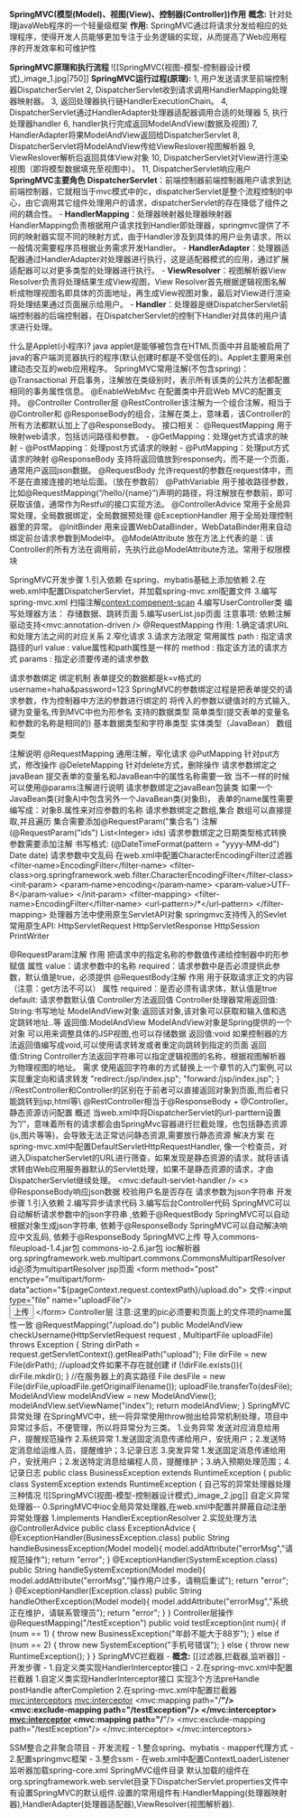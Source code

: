 **SpringMVC(模型(Model)、视图(View)、控制器(Controller))作用**
	**概念:** 针对处理javaWeb程序的一个轻量级框架
	**作用:** SpringMVC通过将请求分发给相应的处理程序，使得开发人员能够更加专注于业务逻辑的实现，从而提高了Web应用程序的开发效率和可维护性

**SpringMVC原理和执行流程**
	![[SpringMVC(视图-模型-控制器设计模式)_image_1.jpg|750]]
	**SpringMVC运行过程(原理):**
	1, 用户发送请求至前端控制器DispatcherServlet
	2, DispatcherServlet收到请求调用HandlerMapping处理器映射器。
	3, 返回处理器执行链HandlerExecutionChain。
	4, DispatcherServlet通过HandlerAdapter处理器适配器调用合适的处理器
	5, 执行处理器handler
	6, handler执行完成返回ModelAndView(数据及视图)
	7, HandlerAdapter将果ModelAndView返回给DispatcherServlet
	8, DispatcherServlet将ModelAndView传给ViewReslover视图解析器
	9, ViewReslover解析后返回具体View对象
	10, DispatcherServlet对View进行渲染视图（即将模型数据填充至视图中）。
	11, DispatcherServlet响应用户
**SpringMVC主要角色**
	**DispatcherServlet**：前端控制器前端控制器用户请求到达前端控制器，它就相当于mvc模式中的c，dispatcherServlet是整个流程控制的中心，由它调用其它组件处理用户的请求，dispatcherServlet的存在降低了组件之间的耦合性。
	-
	**HandlerMapping**：处理器映射器处理器映射器HandlerMapping负责根据用户请求找到Handler即处理器，springmvc提供了不同的映射器实现不同的映射方式，由于Handler涉及到具体的用户业务请求，所以一般情况需要程序员根据业务需求开发Handler。
	-
	**HandlerAdapter**：处理器适配器通过HandlerAdapter对处理器进行执行，这是适配器模式的应用，通过扩展适配器可以对更多类型的处理器进行执行。
	-
	**ViewResolver**：视图解析器View Resolver负责将处理结果生成View视图，View Resolver首先根据逻辑视图名解析成物理视图名即具体的页面地址，再生成View视图对象，最后对View进行渲染将处理结果通过页面展示给用户。
	-
	**Handler**：处理器是继DispatcherServlet前端控制器的后端控制器，在DispatcherServlet的控制下Handler对具体的用户请求进行处理。

什么是Applet(小程序)?
	java applet是能够被包含在HTML页面中并且能被启用了java的客户端浏览器执行的程序(默认创建时都是不受信任的)。Applet主要用来创建动态交互的web应用程序。
SpringMVC常用注解(不包含spring)：
	@Transactional 开启事务，注解放在类级别时，表示所有该类的公共方法都配置相同的事务属性信息。
	@EnableWebMvc 在配置类中开启Web MVC的配置支持。
	@Controller Controller层
	@RestController该注解为一个组合注解，相当于@Controller和
	@ResponseBody的组合，注解在类上，意味着，该Controller的所有方法都默认加上了@ResponseBody。
	接口相关：
	@RequestMapping 用于映射web请求，包括访问路径和参数。
	-   @GetMapping：处理get方式请求的映射
	-   @PostMapping：处理post方式请求的映射
	-   @PutMapping：处理put方式请求的映射
	@ResponseBody 支持将返回值放到response内，而不是一个页面，通常用户返回json数据。
	@RequestBody 允许request的参数在request体中，而不是在直接连接的地址后面。（放在参数前）
	@PathVariable
	用于接收路径参数，比如@RequestMapping(“/hello/{name}”)声明的路径，将注解放在参数前，即可获取该值，通常作为Restful的接口实现方法。
	@ControllerAdvice 常用于全局异常处理，全局数据绑定，全局数据预处理
	@ExceptionHandler 用于全局处理控制器里的异常。
	@InitBinder 用来设置WebDataBinder，WebDataBinder用来自动绑定前台请求参数到Model中。
	@ModelAttribute 放在方法上代表的是：该Controller的所有方法在调用前，先执行此@ModelAttribute方法。常用于权限模块

SpringMVC开发步骤
	1.引入依赖
	在spring、mybatis基础上添加依赖
	2.在web.xml中配置DispatcherServlet，并加载spring-mvc.xml配置文件
	3.编写spring-mvc.xml
	扫描注解<context:compenent-scan>
	4.编写UserController类
	编写处理器方法：
	存储数据、跳转页面
	5.编写userList.jsp页面
	注意事项:
		依赖注解驱动支持<mvc:annotation-driven />
		@RequestMapping
		作用:
		1.确定请求URL和处理方法之间的对应关系
		2.窄化请求
		3.请求方法限定
	常用属性
		path : 指定请求路径的url
		value : value属性和path属性是一样的
		method : 指定该方法的请求方式
		params : 指定必须要传递的请求参数

请求参数绑定
绑定机制
表单提交的数据都是k=v格式的 username=haha&password=123
SpringMVC的参数绑定过程是把表单提交的请求参数，作为控制器中方法的参数进行绑定的
将传入的参数以键值对的方式输入,键为变量名,传到MVC中也为形参名
支持的数据类型
简单类型(提交表单的变量名和参数的名称是相同的)
基本数据类型和字符串类型
实体类型（JavaBean）
数组类型

注解说明
@RequestMapping 通用注解，窄化请求
@PutMapping 针对put方式，修改操作
@DeleteMapping 针对delete方式，删除操作
请求参数绑定之javaBean
提交表单的变量名和JavaBean中的属性名称需要一致
当不一样的时候可以使用@params注解进行说明
请求参数绑定之javaBean包装类
如果一个JavaBean类(对象A)中包含另外一个JavaBean类(对象B)，
表单的name属性需要编写成：对象B.属性来对应参数的名称
请求参数绑定之数组,集合
数组可以直接提取,并且遍历
集合需要添加@RequestParam("集合名") 注解
(@RequestParam("ids") List\<Integer> ids)
请求参数绑定之日期类型格式转换
参数需要添加注解 书写格式:
(@DateTimeFormat(pattern = "yyyy‐MM‐dd") Date date)
请求参数中文乱码
在web.xml中配置CharacterEncodingFilter过滤器
<filter>
<filter‐name>EncodingFilter</filter‐name>
<filter‐class>org.springframework.web.filter.CharacterEncodingFilter</filter‐class>
<init‐param>
<param‐name>encoding</param‐name>
<param‐value>UTF‐8</param‐value>
</init‐param>
</filter>
<filter‐mapping>
<filter‐name>EncodingFilter</filter‐name>
<url‐pattern>/*</url‐pattern>
</filter‐mapping>
处理器方法中使用原生ServletAPI对象
springmvc支持传入的Sevlet常用原生API:
HttpServletRequest
HttpServletResponse
HttpSession
PrintWriter

@RequestParam注解
	作用
	把请求中的指定名称的参数值传递给控制器中的形参赋值
	属性
	value：请求参数中的名称
	required：请求参数中是否必须提供此参数，默认值是true，必须提供
@RequestBody注解
	作用
	用于获取请求正文的内容（注意：get方法不可以）
	属性
	required：是否必须有请求体，默认值是true
	default: 请求参数默认值
Controller方法返回值
Controller处理器常用返回值:
String:书写地址
ModelAndView对象:返回该对象,该对象可以获取和输入值和选定跳转地址..等
返回值:ModelAndView
ModelAndView对象是Spring提供的一个对象
可以用来调整具体的JSP视图,也可以存储数据
返回值:void
如果控制器的方法返回值编写成void,可以使用请求转发或者重定向跳转到指定的页面
返回值:String
Controller方法返回字符串可以指定逻辑视图的名称，根据视图解析器为物理视图的地址。
需求
使用返回字符串的方式替换上一个章节的入门案例,可以实现重定向和请求转发 "redirect:/jsp/index.jsp"; "forward:/jsp/index.jsp";
}
//RestController和Controller的区别在于前者可以直接返回对象到页面,而后者只能跳转到jsp,html等\ @RestController相当于@ResponseBody + @Controller。
静态资源访问配置
概述
当web.xml中将DispatcherServlet的url-parttern设置为”/”，意味着所有的请求都会由SpringMvc容器进行拦截处理，也包括静态资源(js,图片等等)，会导致无法正常访问静态资源,需要放行静态资源
解决方案
在spring-mvc.xml中配置DefaultServletHttpRequestHandler,
像一个检查员，对进入DispatcherServlet的URL进行筛查，如果发现是静态资源的请求，就将该请求转由Web应用服务器默认的Servlet处理，如果不是静态资源的请求，才由DispatcherServlet继续处理。
<mvc:default‐servlet‐handler />
<>
@ResponseBody响应json数据
校验用户名是否存在
请求参数为json字符串
开发步骤
1.引入依赖
2.编写异步请求代码
3.编写后台Controller代码
SpringMVC可以自动解析请求参数中的json字符串
,依赖于@RequestBody
SpringMVC可以自动根据对象生成json字符串,
依赖于@ResponseBody
SpringMVC可以自动解决响应中文乱码,
依赖于@ResponseBody
SpringMVC上传
导入commons-fileupload-1.4.jar包
commons-io-2.6.jar包
ioc解析器org.springframework.web.multipart.commons.CommonsMultipartResolver
id必须为multipartResolver
jsp页面
\<form method="post" enctype="multipart/form‐data"action="${pageContext.request.contextPath}/upload.do">
文件:\<input type="file" name="uploadFile"/><br>
<button type="submit">上传</button>
\</form>
Controller层
注意:这里的pic必须要和页面上的文件项的name属性一致
@RequestMapping("/upload.do")
public ModelAndView checkUsername(HttpServletRequest request , MultipartFile
uploadFile) throws Exception {
String dirPath = request.getServletContext().getRealPath("upload");
File dirFile = new File(dirPath);
//upload文件如果不存在就创建
if (!dirFile.exists()){
dirFile.mkdir();
}
//在服务器上的真实路径
File desFile = new File(dirFile,uploadFile.getOriginalFilename());
uploadFile.transferTo(desFile);
ModelAndView modelAndView = new ModelAndView();
modelAndView.setViewName("index");
return modelAndView;
}
SpringMVC异常处理
在SpringMVC中，统一将异常使用throw抛出给异常机制处理，项目中异常过多后，不便管理，所以将异常分为三类。
1.业务异常
发送对应消息给用户，提醒规范操作
2.系统异常
1.发送固定消息传递给用户，安抚用户；2.发送特定消息给运维人员，提醒维护；3.记录日志
3.突发异常
1.发送固定消息传递给用户，安抚用户；2.发送特定消息给编程人员，提醒维护；3.纳入预期处理范围；4.记录日志
public class BusinessException extends RuntimeException {
public class SystemException extends RuntimeException {
自己写的异常处理器处理三种情况
![[SpringMVC(视图-模型-控制器设计模式)_image_2.jpg]]
自定义异常处理器--
0.SpringMVC中ioc全局异常处理器,在web.xml中配置并屏蔽自动注册异常处理器
1.implements HandlerExceptionResolver
2.实现处理方法
@ControllerAdvice
public class ExceptionAdvice {
@ExceptionHandler(BusinessException.class)
public String handleBusinessException(Model model){
model.addAttribute("errorMsg","请规范操作");
return "error";
}
@ExceptionHandler(SystemException.class)
public String handleSystemException(Model model){
model.addAttribute("errorMsg","操作用户过多，请稍后重试");
return "error";
}
@ExceptionHandler(Exception.class)
public String handleOtherException(Model model){
model.addAttribute("errorMsg","系统正在维护，请联系管理员");
return "error";
}
}
Controller层操作
@RequestMapping("/testException")
public void testException(int num){
if (num == 1) {
throw new BusinessException("年龄不能大于88岁");
} else if (num == 2) {
throw new SystemException("手机号错误");
} else {
throw new RuntimeException();
}
}
SpringMVC拦截器
	-   **概念:** [[过滤器,拦截器,监听器]]
	-   开发步骤
	-   1.自定义类实现HandlerInterceptor接口
	-   2.在spring-mvc.xml中配置拦截器
	1.自定义类实现HandlerInterceptor接口
	实现3个方法preHandle postHandle afterCompletion
	2.在spring-mvc.xml中配置拦截器
	<mvc:interceptors>
	<mvc:interceptor>
	<mvc:mapping path="/**"/>
	<mvc:exclude-mapping path="/testException"/>
	<bean class="com.qfedu.interceptor.MyInterceptor02"></bean>
	</mvc:interceptor>
	<mvc:interceptor>
	<!--拦截路径-->
	<mvc:mapping path="/**"/>
	<mvc:exclude-mapping path="/testException"/>
	<bean class="com.qfedu.interceptor.MyInterceptor01"></bean>
	</mvc:interceptor>
	</mvc:interceptors>

SSM整合之非聚合项目
	-   开发流程
	-   1.整合spring、mybatis
	-   mapper代理方式
	-   2.配置springmvc框架
	-   3.整合ssm
	-   在web.xml中配置ContextLoaderListener监听器加载spring-core.xml
SpringMVC组件目录
	默认加载的组件在org.springframework.web.servlet目录下DispatcherServlet.properties文件中有设置SpringMVC的默认组件.设置的常用组件有:HandlerMapping(处理器映射器),HandlerAdapter(处理器适配器),ViewResolver(视图解析器).